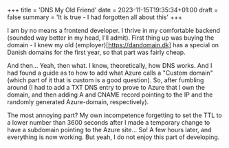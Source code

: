 +++
title = 'DNS My Old Friend'
date = 2023-11-15T19:35:34+01:00
draft = false
summary = 'It is true - I had forgotten all about this'
+++

I am by no means a frontend developer. I thrive in my comfortable backend (sounded way better in my head, I'll admit). First thing up was buying the domain - I knew my old (employer)[https://dandomain.dk] has a special on Danish domains for the first year, so that part was fairly cheap.

And then... Yeah, then what. I know, theoretically, how DNS works. And I had found a guide as to how to add what Azure calls a "Custom domain" (which part of it that is custom is a good question). So, after fumbling around (I had to add a TXT DNS entry to prove to Azure that I own the domain, and then adding A and CNAME record pointing to the IP and the randomly generated Azure-domain, respectively).

The most annoying part? My own incompetence forgetting to set the TTL to a lower number than 3600 seconds after I made a temporary change to have a subdomain pointing to the Azure site... So! A few hours later, and everything is now working. But yeah, I do not enjoy this part of developing.